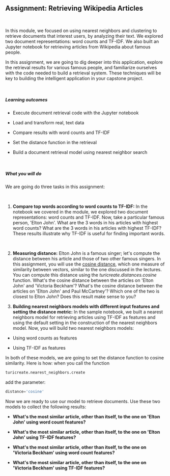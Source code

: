 ## Assignment: Retrieving Wikipedia Articles

&nbsp;

In this module, we focused on using nearest neighbors and clustering to retrieve documents that interest users, by 
analyzing their text. We explored two document representations: word counts and TF-IDF. We also built an Jupyter 
notebook for retrieving articles from Wikipedia about famous people.

In this assignment, we are going to dig deeper into this application, explore the retrieval results for various 
famous people, and familiarize ourselves with the code needed to build a retrieval system. These techniques will be key 
to building the intelligent application in your capstone project.

&nbsp;

##### **Learning outcomes**

* Execute document retrieval code with the Jupyter notebook

* Load and transform real, text data

* Compare results with word counts and TF-IDF

* Set the distance function in the retrieval

* Build a document retrieval model using nearest neighbor search

&nbsp;

##### **What you will do**

We are going do three tasks in this assignment:

&nbsp;

1. **Compare top words according to word counts to TF-IDF:** In the notebook we covered in the module, we explored two 
document representations: word counts and TF-IDF. Now, take a particular famous person, 'Elton John'. What are the 3 
words in his articles with highest word counts? What are the 3 words in his articles with highest TF-IDF? These results 
illustrate why TF-IDF is useful for finding important words.

&nbsp;

2. **Measuring distance:** Elton John is a famous singer; let's compute the distance between his article and those of 
two other famous singers. In this assignment, you will use the <a href=
"https://apple.github.io/turicreate/docs/api/generated/turicreate.toolkits.distances.cosine.html?highlight=cosine#turicreate.toolkits.distances.cosine">
cosine distance</a>, which one measure of similarity between vectors, similar to the one discussed in the lectures. You 
can compute this distance using the *turicreate.distances.cosine* function. What's the cosine distance between the 
articles on 'Elton John' and 'Victoria Beckham'? What's the cosine distance between the articles on 'Elton John' and 
Paul McCartney'? Which one of the two is closest to Elton John? Does this result make sense to you?

3. **Building nearest neighbors models with different input features and setting the distance metric:** In the sample 
notebook, we built a nearest neighbors model for retrieving articles using TF-IDF as features and using the default 
setting in the construction of the nearest neighbors model. Now, you will build two nearest neighbors models:

* Using word counts as features

* Using TF-IDF as features

In both of these models, we are going to set the distance function to cosine similarity. Here is how: when you call the 
function

```py
turicreate.nearest_neighbors.create
```

add the parameter:

```py
distance='cosine'
```

Now we are ready to use our model to retrieve documents. Use these two models to collect the following results:

* **What's the most similar article, other than itself, to the one on 'Elton John' using word count features?**

* **What's the most similar article, other than itself, to the one on 'Elton John' using TF-IDF features?**

* **What's the most similar article, other than itself, to the one on 'Victoria Beckham' using word count features?**

* **What's the most similar article, other than itself, to the one on 'Victoria Beckham' using TF-IDF features?**